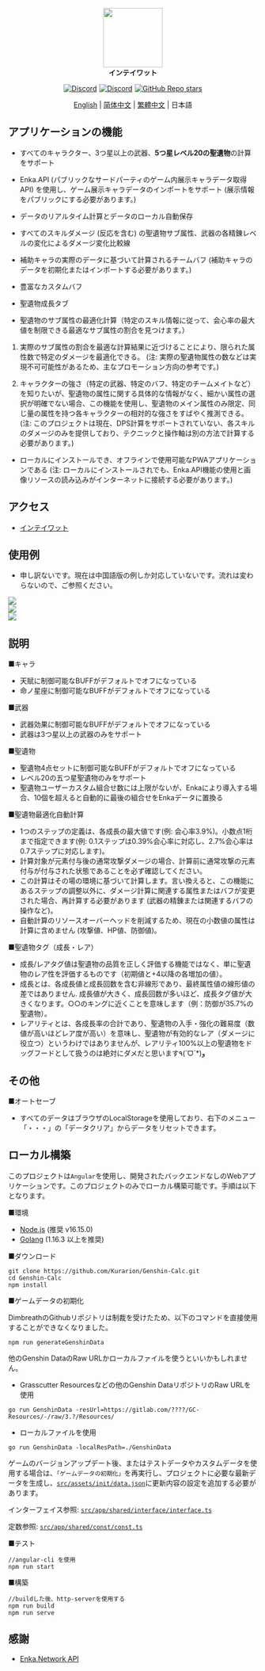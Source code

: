 
<p align="center">
    <img src="./logo-readme.png" height="120">
    <br>
    <strong>インテイワット</strong>
<p>
<div align="center" style="display: flex;align-items: center;justify-content: center;gap: 0 5px;">
    <a href="https://discord.com/invite/GXjtmmFcYT">
        <img alt="Discord" src="https://img.shields.io/discord/1081186577570598914?color=blue&label=Discord&logo=Discord&style=flat-square">
    </a>
    <a target="_blank" href="https://qm.qq.com/cgi-bin/qm/qr?k=bi_PmMZ3t762gUCQ2CP1tOOzWbt7W1wx&jump_from=webapi&authKey=UPbPdmCHGuPomLNVj6uajaBwwk6G28u4mXCVr1ra5IRAtgJMy9TGDp+uFvGxJiHy">
        <img alt="Discord" src="https://img.shields.io/badge/QQ%20Group-635139720-green?logo=Tencent QQ&style=flat-square">
    </a>
    <a href="https://github.com/Kurarion/Genshin-Calc">
        <img alt="GitHub Repo stars" src="https://img.shields.io/github/stars/Kurarion/Genshin-calc?color=yellow&label=Stars&logo=GitHub&style=flat-square">
    </a>
</div>
<p align="center">
    <a href="./README.md">English</a> | 
    <a href="./README_CH_SIM.md">简体中文</a> | 
    <a href="./README_CH_TRA.md">繁體中文</a> | 
    日本語
<p>

## アプリケーションの機能

+ すべてのキャラクター、3つ星以上の武器、**5つ星レベル20の聖遺物**の計算をサポート

+ Enka.API (パブリックなサードパーティのゲーム内展示キャラデータ取得API) を使用し、ゲーム展示キャラデータのインポートをサポート (展示情報をパブリックにする必要があります。)

+ データのリアルタイム計算とデータのローカル自動保存

+ すべてのスキルダメージ (反応を含む) の聖遺物サブ属性、武器の各精錬レベルの変化によるダメージ変化比較線

+ 補助キャラの実際のデータに基づいて計算されるチームバフ (補助キャラのデータを初期化またはインポートする必要があります。)

+ 豊富なカスタムバフ

+ 聖遺物成長タブ

+ 聖遺物のサブ属性の最適化計算（特定のスキル情報に従って、会心率の最大値を制限できる最適なサブ属性の割合を見つけます。）

1. 実際のサブ属性の割合を最適な計算結果に近づけることにより、限られた属性数で特定のダメージを最適化できる。
(注: 実際の聖遺物属性の数などは実現不可可能性があるため、主なプロモーション方向の参考です。)

2. キャラクターの強さ（特定の武器、特定のバフ、特定のチームメイトなど）を知りたいが、聖遺物の属性に関する具体的な情報がなく、細かい属性の選択が明確でない場合、この機能を使用し、聖遺物のメイン属性のみ限定、同じ量の属性を持つ各キャラクターの相対的な強さをすばやく推測できる。
(注: このプロジェクトは現在、DPS計算をサポートされていない、各スキルのダメージのみを提供しており、テクニックと操作軸は別の方法で計算する必要があります。)

+ ローカルにインストールでき、オフラインで使用可能なPWAアプリケーションである (注: ローカルにインストールされでも、Enka.API機能の使用と画像リソースの読み込みがインターネットに接続する必要があります。)

## アクセス

+ <a href="https://genshin-calc.sirokuma.cc/" target="_blank">インテイワット</a>

## 使用例
+ 申し訳ないです。現在は中国語版の例しか対応していないです。流れは変わらないので、ご参照ください。
<div>
     <img src="./doc/new/anime_cn_sim_1.webp">
     <br>
     <img src="./doc/new/anime_cn_sim_2.webp">
     <br>
     <img src="./doc/new/anime_cn_sim_3.webp">
</div>

## 説明

■キャラ

+ 天賦に制御可能なBUFFがデフォルトでオフになっている
+ 命ノ星座に制御可能なBUFFがデフォルトでオフになっている

■武器

+ 武器効果に制御可能なBUFFがデフォルトでオフになっている
+ 武器は3つ星以上の武器のみをサポート

■聖遺物

+ 聖遺物4点セットに制御可能なBUFFがデフォルトでオフになっている
+ レベル20の五つ星聖遺物のみをサポート
+ 聖遺物ユーザーカスタム組合せ数には上限がないが、Enkaにより導入する場合、10個を超えると自動的に最後の組合せをEnkaデータに置換る

■聖遺物最適化自動計算

+ 1つのステップの定義は、各成長の最大値です(例: 会心率3.9%)。小数点1桁まで指定できます(例: 0.1ステップは0.39%会心率に対応し、2.7%会心率は0.7ステップに対応します)。
+ 計算対象が元素付与後の通常攻撃ダメージの場合、計算前に通常攻撃の元素付与が付与された状態であることを必ず確認してください。
+ この計算はその場の環境に基づいて計算します。言い換えると、この機能にあるステップの調整以外に、ダメージ計算に関連する属性またはバフが変更された場合、再計算する必要があります (武器の精錬または関連するバフの操作など)。
+ 自動計算のリソースオーバーヘッドを削減するため、現在の小数値の属性は計算に含めません (攻撃値、HP値、防御値)。

■聖遺物タグ（成長・レア）

+ 成長/レアタグ値は聖遺物の品質を正しく評価する機能ではなく、単に聖遺物のレア性を評価するものです（初期値と+4以降の各増加の値）。
+ 成長とは、各成長値と成長回数を含む非線形であり、最終属性値の線形値の差ではありません. 成長値が大きく、成長回数が多いほど、成長タグ値が大きくなります。○○のキングに近くことを意味します（例：防御が35.7%の聖遺物）。
+ レアリティとは、各成長率の合計であり、聖遺物の入手・強化の難易度（数値が高いほどレア度が高い）を意味し、聖遺物が有効的なレア（ダメージに役立つ）というわけではありませんが、レアリティ100%以上の聖遺物をドッグフードとして扱うのは絶対にダメだと思います٩(ˊᗜˋ*)و

## その他

■オートセーブ

+ すべてのデータはブラウザのLocalStorageを使用しており、右下のメニュー「・・・」の「データクリア」からデータをリセットできます。

## ローカル構築

このプロジェクトは`Angular`を使用し、開発されたバックエンドなしのWebアプリケーションです。このプロジェクトのみでローカル構築可能です。手順は以下となります。

■環境

+ <a href="https://nodejs.org/en/download/" target="_blank">Node.js</a> (推奨 v16.15.0)
+ <a href="https://go.dev/dl/" target="_blank">Golang</a> (1.16.3 以上を推奨)

■ダウンロード

```
git clone https://github.com/Kurarion/Genshin-Calc.git
cd Genshin-Calc
npm install
```
■ゲームデータの初期化

DimbreathのGithubリポジトリは制裁を受けたため、以下のコマンドを直接使用することができなくなりました。
```
npm run generateGenshinData
```
他のGenshin DataのRaw URLかローカルファイルを使うといいかもしれません。
+ Grasscutter Resourcesなどの他のGenshin DataリポジトリのRaw URLを使用
```
go run GenshinData -resUrl=https://gitlab.com/????/GC-Resources/-/raw/3.?/Resources/
```
+ ローカルファイルを使用
```
go run GenshinData -localResPath=./GenshinData
```
ゲームのバージョンアップデート後、またはテストデータやカスタムデータを使用する場合は、`「ゲームデータの初期化」`を再実行し、プロジェクトに必要な最新データを生成し、<a href="https://github.com/Kurarion/Genshin-Calc/tree/main/src/assets/init/data.json" target="_blank">`src/assets/init/data.json`</a>に更新内容の設定を追加する必要があります。

インターフェイス参照: <a href="https://github.com/Kurarion/Genshin-Calc/tree/main/src/app/shared/interface/interface.ts" target="_blank">`src/app/shared/interface/interface.ts`</a>

定数参照: <a href="https://github.com/Kurarion/Genshin-Calc/tree/main/src/app/shared/const/const.ts" target="_blank">`src/app/shared/const/const.ts`</a>

■テスト

```
//angular-cli を使用
npm run start
```
■構築
```
//buildした後、http-serverを使用する
npm run build
npm run serve
```

## 感謝
+ <a href="https://github.com/EnkaNetwork/API-docs/" target="_blank">Enka.Network API</a>
